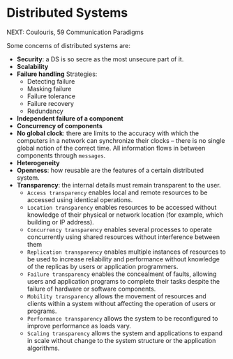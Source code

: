 # Distributed Systems

NEXT: Coulouris, 59 Communication Paradigms

Some concerns of distributed systems are:
* **Security**: a DS is so secre as the most unsecure part of it.
* **Scalability**
* **Failure handling**
	Strategies:
	* Detecting failure
	* Masking failure
	* Failure tolerance
	* Failure recovery
	* Redundancy
* **Independent failure of a component**
* **Concurrency of components**
* **No global clock**: there are limits to the accuracy with which the computers in a network can synchronize their clocks – there is no single global notion of the correct time. All information flows in between components through `messages`.
* **Heterogeneity**
* **Openness**: how reusable are the features of a certain distributed system.
* **Transparency**: the internal details must remain transparent to the user.
	* `Access transparency` enables local and remote resources to be accessed using identical operations.
	* `Location transparency` enables resources to be accessed without knowledge of their physical or network location (for example, which building or IP address).
	* `Concurrency transparency` enables several processes to operate concurrently using shared resources without interference between them
	* `Replication transparency` enables multiple instances of resources to be used to increase reliability and performance without knowledge of the replicas by users or application programmers.
	* `Failure transparency` enables the concealment of faults, allowing users and application programs to complete their tasks despite the failure of hardware or software components.
	* `Mobility transparency` allows the movement of resources and clients within a system without affecting the operation of users or programs.
	* `Performance transparency` allows the system to be reconfigured to improve performance as loads vary.
	* `Scaling transparency` allows the system and applications to expand in scale without change to the system structure or the application algorithms. 
